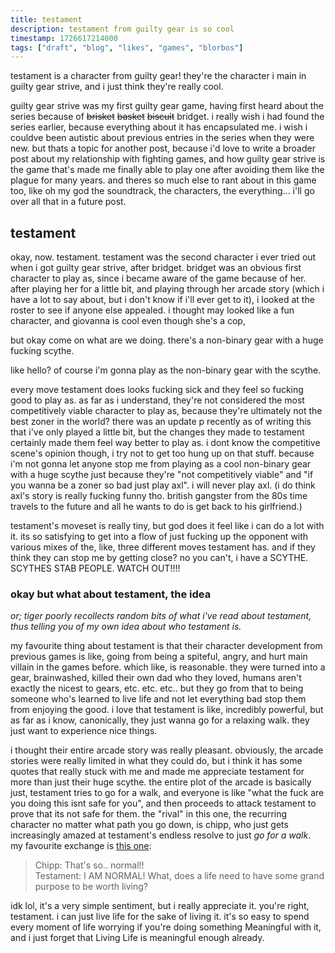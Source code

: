 ```yaml
---
title: testament
description: testament from guilty gear is so cool
timestamp: 1726617214000
tags: ["draft", "blog", "likes", "games", "blorbos"]
---
```

testament is a character from guilty gear! they're the character i main in guilty gear strive, and i just think they're really cool.

guilty gear strive was my first guilty gear game, having first heard about the series because of ~~brisket~~ ~~basket~~ ~~biscuit~~ bridget. i really wish i had found the series earlier, because everything about it has encapsulated me. i wish i couldve been autistic about previous entries in the series when they were new. but thats a topic for another post, because i'd love to write a broader post about my relationship with fighting games, and how guilty gear strive is the game that's made me finally able to play one after avoiding them like the plague for many years. and theres so much else to rant about in this game too, like oh my god the soundtrack, the characters, the everything... i'll go over all that in a future post.

## testament
okay, now. testament. testament was the second character i ever tried out when i got guilty gear strive, after bridget. bridget was an obvious first character to play as, since i became aware of the game because of her. after playing her for a little bit, and playing through her arcade story (which i have a lot to say about, but i don't know if i'll ever get to it), i looked at the roster to see if anyone else appealed. i thought may looked like a fun character, and giovanna is cool even though she's a cop, 

but okay come on what are we doing. there's a non-binary gear with a huge fucking scythe. 

<!-- insert picture of testament -->

like hello? of course i'm gonna play as the non-binary gear with the scythe. 

every move testament does looks fucking sick and they feel so fucking good to play as. as far as i understand, they're not considered the most competitively viable character to play as, because they're ultimately not the best zoner in the world? there was an update p recently as of writing this that i've only played a little bit, but the changes they made to testament certainly made them feel way better to play as. i dont know the competitive scene's opinion though, i try not to get too hung up on that stuff. because i'm not gonna let anyone stop me from playing as a cool non-binary gear with a huge scythe just because they're "not competitively viable" and "if you wanna be a zoner so bad just play axl". i will never play axl. (i do think axl's story is really fucking funny tho. british gangster from the 80s time travels to the future and all he wants to do is get back to his girlfriend.)

<!-- maybe insert a clip of me playing testament -->

testament's moveset is really tiny, but god does it feel like i can do a lot with it. its so satisfying to get into a flow of just fucking up the opponent with various mixes of the, like, three different moves testament has. and if they think they can stop me by getting close? no you can't, i have a SCYTHE. SCYTHES STAB PEOPLE. WATCH OUT!!!!

### okay but what about testament, the idea
*or; tiger poorly recollects random bits of what i've read about testament, thus telling you of my own idea about who testament is.*

my favourite thing about testament is that their character development from previous games is like, going from being a spiteful, angry, and hurt main villain in the games before. which like, is reasonable. they were turned into a gear, brainwashed, killed their own dad who they loved, humans aren't exactly the nicest to gears, etc. etc. etc.. but they go from that to being someone who's learned to live life and not let everything bad stop them from enjoying the good. i love that testament is like, incredibly powerful, but as far as i know, canonically, they just wanna go for a relaxing walk. they just want to experience nice things.

i thought their entire arcade story was really pleasant. obviously, the arcade stories were really limited in what they could do, but i think it has some quotes that really stuck with me and made me appreciate testament for more than just their huge scythe. the entire plot of the arcade is basically just, testament tries to go for a walk, and everyone is like "what the fuck are you doing this isnt safe for you", and then proceeds to attack testament to prove that its not safe for them. the "rival" in this one, the recurring character no matter what path you go down, is chipp, who just gets increasingly amazed at testament's endless resolve to just *go for a walk*. my favourite exchange is [this one](https://youtu.be/xpPq5TfgTQc?t=121):

> Chipp: That's so.. normal!! \
> Testament: I AM NORMAL! What, does a life need to have some grand purpose to be worth living?

idk lol, it's a very simple sentiment, but i really appreciate it. you're right, testament. i can just live life for the sake of living it. it's so easy to spend every moment of life worrying if you're doing something Meaningful with it, and i just forget that Living Life is meaningful enough already.